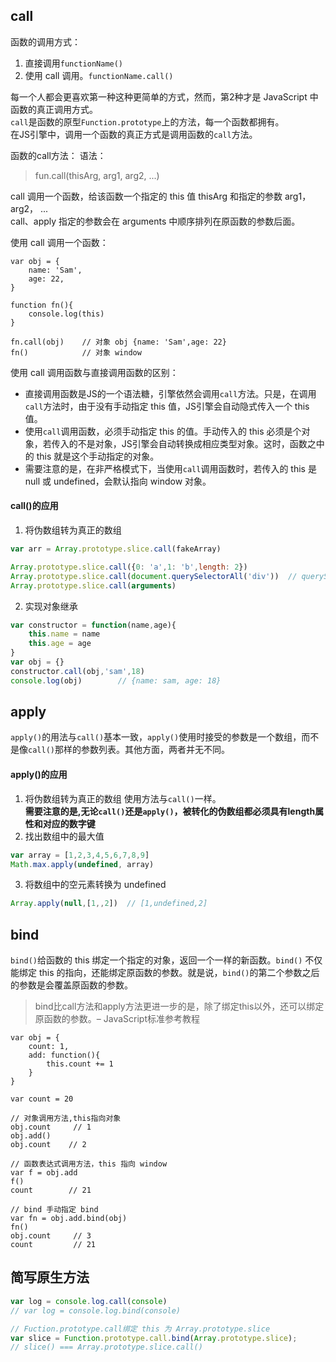 ## call
函数的调用方式：
1. 直接调用`functionName()`
2. 使用 call 调用。`functionName.call()`

每一个人都会更喜欢第一种这种更简单的方式，然而，第2种才是 JavaScript 中函数的真正调用方式。  
`call`是函数的原型`Function.prototype`上的方法，每一个函数都拥有。  
在JS引擎中，调用一个函数的真正方式是调用函数的`call`方法。  

函数的call方法：
语法：
> fun.call(thisArg, arg1, arg2, ...)

call 调用一个函数，给该函数一个指定的 this 值 thisArg 和指定的参数 arg1， arg2， ...  
call、apply 指定的参数会在 arguments 中顺序排列在原函数的参数后面。

使用 call 调用一个函数：
```
var obj = {
    name: 'Sam',
    age: 22,
}

function fn(){
    console.log(this)
}

fn.call(obj)    // 对象 obj {name: 'Sam',age: 22}
fn()            // 对象 window
```
使用 call 调用函数与直接调用函数的区别：
- 直接调用函数是JS的一个语法糖，引擎依然会调用`call`方法。只是，在调用`call`方法时，由于没有手动指定 this 值，JS引擎会自动隐式传入一个 this 值。
- 使用`call`调用函数，必须手动指定 this 的值。手动传入的 this 必须是个对象，若传入的不是对象，JS引擎会自动转换成相应类型对象。这时，函数之中的 this 就是这个手动指定的对象。
- 需要注意的是，在非严格模式下，当使用`call`调用函数时，若传入的 this 是 null 或 undefined，会默认指向 window 对象。   
#### call()的应用
1. 将伪数组转为真正的数组
```javascript
var arr = Array.prototype.slice.call(fakeArray)

Array.prototype.slice.call({0: 'a',1: 'b',length: 2})
Array.prototype.slice.call(document.querySelectorAll('div'))  // querySelectorAll 通过遍历获得元素，静态对象。添加新的元素，length不会增加
Array.prototype.slice.call(arguments)
```
2. 实现对象继承
```JavaScript
var constructor = function(name,age){
    this.name = name
    this.age = age
}
var obj = {}
constructor.call(obj,'sam',18)
console.log(obj)        // {name: sam, age: 18}
```
## apply
`apply()`的用法与`call()`基本一致，`apply()`使用时接受的参数是一个数组，而不是像`call()`那样的参数列表。其他方面，两者并无不同。
#### apply()的应用
1. 将伪数组转为真正的数组
使用方法与`call()`一样。  
__需要注意的是,无论`call()`还是`apply()`，被转化的伪数组都必须具有length属性和对应的数字键__
2. 找出数组中的最大值
```javascript
var array = [1,2,3,4,5,6,7,8,9]
Math.max.apply(undefined, array)
```
3. 将数组中的空元素转换为 undefined
```javascript
Array.apply(null,[1,,2])  // [1,undefined,2]
```

## bind
`bind()`给函数的 this 绑定一个指定的对象，返回一个一样的新函数。`bind()` 不仅能绑定 this 的指向，还能绑定原函数的参数。就是说，`bind()`的第二个参数之后的参数是会覆盖原函数的参数。  
> bind比call方法和apply方法更进一步的是，除了绑定this以外，还可以绑定原函数的参数。– JavaScript标准参考教程
```
var obj = {
    count: 1,
    add: function(){
        this.count += 1
    }
}

var count = 20

// 对象调用方法,this指向对象
obj.count     // 1
obj.add()     
obj.count    // 2

// 函数表达式调用方法，this 指向 window
var f = obj.add
f()
count        // 21

// bind 手动指定 bind
var fn = obj.add.bind(obj)
fn()      
obj.count     // 3
count         // 21
```

## 简写原生方法
```javascript
var log = console.log.call(console)
// var log = console.log.bind(console)
```
```javascript
// Fuction.prototype.call绑定 this 为 Array.prototype.slice
var slice = Function.prototype.call.bind(Array.prototype.slice);
// slice() === Array.prototype.slice.call()
```